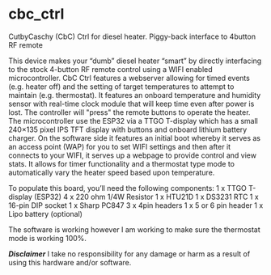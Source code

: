 # cbc_ctrl

CutbyCaschy (CbC) Ctrl for diesel heater. Piggy-back interface to 4button RF remote

This device makes your “dumb” diesel heater “smart” by directly interfacing to the stock 4-button RF remote control using a WIFI enabled microcontroller. CbC Ctrl features a webserver allowing for timed events (e.g. heater off) and the setting of target temperatures to attempt to maintain (e.g. thermostat). It features an onboard temperature and humidity sensor with real-time clock module that will keep time even after power is lost.  The controller will "press" the remote buttons to operate the heater. The microcontroller use the ESP32 via a TTGO T-display which has a small 240×135 pixel IPS TFT display with buttons and onboard lithium battery charger.  On the software side it features an initial boot whereby it serves as an access point (WAP) for you to set WIFI settings and then after it connects to your WIFI, it serves up a webpage to provide control and view stats.  It allows for timer functionality and a thermostat type mode to automatically vary the heater speed based upon temperature. 

To populate this board, you’ll need the following components:
1 x TTGO T-display (ESP32)
4 x 220 ohm 1/4W Resistor
1 x HTU21D 
1 x DS3231 RTC
1 x 16-pin DIP socket
1 x Sharp PC847
3 x 4pin headers
1 x 5 or 6 pin header
1 x Lipo battery (optional)

The software is working however I am working to make sure the thermostat mode is working 100%.  

***Disclaimer***
I take no responsibility for any damage or harm as a result of using this hardware and/or software.
